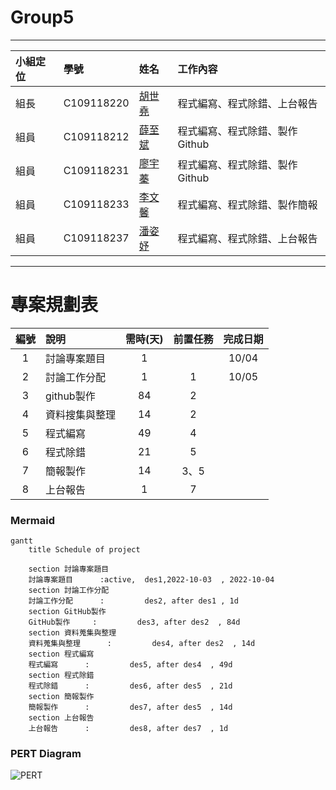 # Group5
***
| 小組定位      | 學號             |姓名      | 工作內容    |
| :----------- | :--------------- | :------  | :---------- |
| 組長         | C109118220 |[胡世堯](https://github.com/SHIH-yao)   |程式編寫、程式除錯、上台報告|
| 組員         | C109118212 |[薛至斌](https://github.com/angus426)   |程式編寫、程式除錯、製作Github|
| 組員         | C109118231 |[廖宇蓁](https://github.com/yuzhena)    |程式編寫、程式除錯、製作Github|
| 組員         | C109118233 |[李文馨](https://github.com/C109118233) |程式編寫、程式除錯、製作簡報|
| 組員         | C109118237 |[潘姿妤](https://github.com/Zhiyupan237)|程式編寫、程式除錯、上台報告|
***
# 專案規劃表
| 編號 | 說明 | 需時(天) | 前置任務 | 完成日期 |
| :--: | :---| :------: | :-----: | :-----: |
|1|討論專案題目|1||10/04|
|2|討論工作分配|1|1|10/05|
|3|github製作|84|2|
|4|資料搜集與整理|14|2|
|5|程式編寫|49|4|
|6|程式除錯|21|5|
|7|簡報製作|14|3、5|
|8|上台報告|1|7|

### Mermaid
```mermaid
gantt
    title Schedule of project

    section 討論專案題目
    討論專案題目      :active,  des1,2022-10-03  , 2022-10-04
    section 討論工作分配
    討論工作分配      :         des2, after des1 , 1d
    section GitHub製作
    GitHub製作     :         des3, after des2  , 84d
    section 資料蒐集與整理
    資料蒐集與整理      :         des4, after des2  , 14d
    section 程式編寫
    程式編寫      :         des5, after des4  , 49d
    section 程式除錯
    程式除錯      :         des6, after des5  , 21d
    section 簡報製作
    簡報製作      :         des7, after des5  , 14d
    section 上台報告
    上台報告      :         des8, after des7  , 1d
```
### PERT Diagram
![PERT](https://github.com/Zhiyupan237/Group5/blob/main/PERT_schedule.png)

